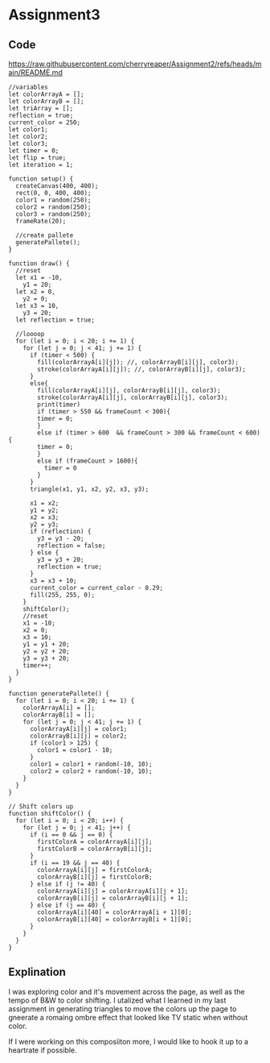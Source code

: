 # Assignment3

## Code
https://raw.githubusercontent.com/cherryreaper/Assignment2/refs/heads/main/README.md


```
//variables
let colorArrayA = [];
let colorArrayB = [];
let triArray = [];
reflection = true;
current_color = 250;
let color1;
let color2;
let color3;
let timer = 0;
let flip = true;
let iteration = 1;

function setup() {
  createCanvas(400, 400);
  rect(0, 0, 400, 400);
  color1 = random(250);
  color2 = random(250);
  color3 = random(250);
  frameRate(20);

  //create pallete
  generatePallete();
}

function draw() {
  //reset
  let x1 = -10,
    y1 = 20;
  let x2 = 0,
    y2 = 0;
  let x3 = 10,
    y3 = 20;
  let reflection = true;

  //loooop
  for (let i = 0; i < 20; i += 1) {
    for (let j = 0; j < 41; j += 1) {
      if (timer < 500) {
        fill(colorArrayA[i][j]); //, colorArrayB[i][j], color3);
        stroke(colorArrayA[i][j]); //, colorArrayB[i][j], color3);
      }
      else{
        fill(colorArrayA[i][j], colorArrayB[i][j], color3);
        stroke(colorArrayA[i][j], colorArrayB[i][j], color3);
        print(timer)
        if (timer > 550 && frameCount < 300){
        timer = 0;
        }
        else if (timer > 600  && frameCount > 300 && frameCount < 600){
        timer = 0;
        }
        else if (frameCount > 1600){
          timer = 0
        }
      }
      triangle(x1, y1, x2, y2, x3, y3);

      x1 = x2;
      y1 = y2;
      x2 = x3;
      y2 = y3;
      if (reflection) {
        y3 = y3 - 20;
        reflection = false;
      } else {
        y3 = y3 + 20;
        reflection = true;
      }
      x3 = x3 + 10;
      current_color = current_color - 0.29;
      fill(255, 255, 0);
    }
    shiftColor();
    //reset
    x1 = -10;
    x2 = 0;
    x3 = 10;
    y1 = y1 + 20;
    y2 = y2 + 20;
    y3 = y3 + 20;
    timer++;
  }
}

function generatePallete() {
  for (let i = 0; i < 20; i += 1) {
    colorArrayA[i] = [];
    colorArrayB[i] = [];
    for (let j = 0; j < 41; j += 1) {
      colorArrayA[i][j] = color1;
      colorArrayB[i][j] = color2;
      if (color1 > 125) {
        color1 = color1 - 10;
      }
      color1 = color1 + random(-10, 10);
      color2 = color2 + random(-10, 10);
    }
  }
}

// Shift colors up
function shiftColor() {
  for (let i = 0; i < 20; i++) {
    for (let j = 0; j < 41; j++) {
      if (i == 0 && j == 0) {
        firstColorA = colorArrayA[i][j];
        firstColorB = colorArrayB[i][j];
      }
      if (i == 19 && j == 40) {
        colorArrayA[i][j] = firstColorA;
        colorArrayB[i][j] = firstColorB;
      } else if (j != 40) {
        colorArrayA[i][j] = colorArrayA[i][j + 1];
        colorArrayB[i][j] = colorArrayB[i][j + 1];
      } else if (j == 40) {
        colorArrayA[i][40] = colorArrayA[i + 1][0];
        colorArrayB[i][40] = colorArrayB[i + 1][0];
      }
    }
  }
}
```
## Explination
I was exploring color and it's movement across the page, as well as the tempo of B&W to color shifting. I utalized what I learned in my last assignment in generating triangles to move the colors up the page to gneerate a romaing ombre effect that looked like TV static when without color.

If I were working on this composiiton more, I would like to hook it up to a heartrate if possible.

